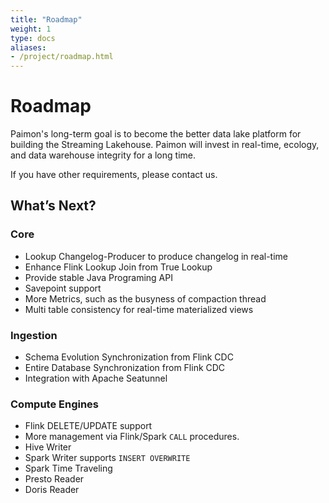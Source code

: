 ```yaml
---
title: "Roadmap"
weight: 1
type: docs
aliases:
- /project/roadmap.html
---
```

<!--
Licensed to the Apache Software Foundation (ASF) under one
or more contributor license agreements.  See the NOTICE file
distributed with this work for additional information
regarding copyright ownership.  The ASF licenses this file
to you under the Apache License, Version 2.0 (the
"License"); you may not use this file except in compliance
with the License.  You may obtain a copy of the License at

  http://www.apache.org/licenses/LICENSE-2.0

Unless required by applicable law or agreed to in writing,
software distributed under the License is distributed on an
"AS IS" BASIS, WITHOUT WARRANTIES OR CONDITIONS OF ANY
KIND, either express or implied.  See the License for the
specific language governing permissions and limitations
under the License.
-->

# Roadmap

Paimon's long-term goal is to become the better data lake platform for building the Streaming Lakehouse. Paimon will
invest in real-time, ecology, and data warehouse integrity for a long time.

If you have other requirements, please contact us.

## What’s Next?

### Core
- Lookup Changelog-Producer to produce changelog in real-time
- Enhance Flink Lookup Join from True Lookup
- Provide stable Java Programing API
- Savepoint support
- More Metrics, such as the busyness of compaction thread
- Multi table consistency for real-time materialized views

### Ingestion
- Schema Evolution Synchronization from Flink CDC
- Entire Database Synchronization from Flink CDC
- Integration with Apache Seatunnel

### Compute Engines
- Flink DELETE/UPDATE support
- More management via Flink/Spark `CALL` procedures. 
- Hive Writer
- Spark Writer supports `INSERT OVERWRITE`
- Spark Time Traveling
- Presto Reader
- Doris Reader
